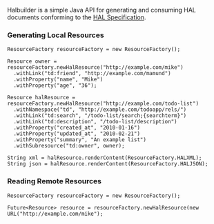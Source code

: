 Halbuilder is a simple Java API for generating and consuming HAL documents conforming to the
[HAL Specification](http://stateless.co/hal_specification.html).

### Generating Local Resources

    ResourceFactory resourceFactory = new ResourceFactory();

    Resource owner = resourceFactory.newHalResource("http://example.com/mike")
      .withLink("td:friend", "http://example.com/mamund")
      .withProperty("name", "Mike")
      .withProperty("age", "36");

    Resource halResource = resourceFactory.newHalResource("http://example.com/todo-list")
      .withNamespace("td", "http://example.com/todoapp/rels/")
      .withLink("td:search", "/todo-list/search;{searchterm}")
      .withLink("td:description", "/todo-list/description")
      .withProperty("created_at", "2010-01-16")
      .withProperty("updated_at", "2010-02-21")
      .withProperty("summary", "An example list")
      .withSubresource("td:owner", owner);

    String xml = halResource.renderContent(ResourceFactory.HALXML);
    String json = halResource.renderContent(ResourceFactory.HALJSON);

### Reading Remote Resources

    ResourceFactory resourceFactory = new ResourceFactory();

    Future<Resource> resource = resourceFactory.newHalResource(new URL("http://example.com/mike");
